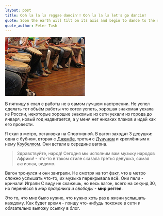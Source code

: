 ```yaml
---
layout: post
title: Ooh la la la reggae dancin'! Ooh la la la let's go dancin!
quote: Soon the earth will tilt on its axis and begin to dance to the reggae beat to the accompaniment of earthquake. And who can resist the dance of the earthquake, mon?
quote_author: Peter Tosh
---
```


![Такие дела](/assets/img/djembedrumming.jpg)

В пятницу я ехал с работы не в самом лучшем настроении. Не успел сделать тот объём работы что хотел успеть, хорошая знакомая уехала из России, некоторые хорошие знакомые из сети уехали из города до января, новый год надвигается, а у меня нет никаких планов и идей как его провести.

Я ехал в метро, остановка на Спортивной. В вагон заходят 3 девушки: одна с бубном, вторая с [Джембе](http://ru.wikipedia.org/wiki/%D0%94%D0%B6%D0%B5%D0%BC%D0%B1%D0%B5), третья c [Дунуном](http://en.wikipedia.org/wiki/Dunun) и креплённым к нему [Коубеллом](http://ru.wikipedia.org/wiki/%D0%9A%D0%BE%D0%B2%D0%B1%D0%B5%D0%BB%D0%BB). Они встали в середине вагона.

> Здравствуйте, народ! Сегодня мы исполним вам музыку народов Африки! - что-то в таком стиле сказала третья девушка, самая активная, видимо.

Вагон тронулся и они заиграли. Не смотря на тот факт, что в метро сложно услышать что-то, их музыка перекрывала всё. Они пели - кричали! Играли  С виду не скажешь, но весь вагон, всего на секунд 30, но перенёсся в *мир праздника и свободы* - **мир реггея**.

Это то, что мне было нужно, что нужно хоть раз в жизни услышать каждому. Как будет время - поищу что-нибудь похожее в сети и обязательно выложу ссылку в блог.